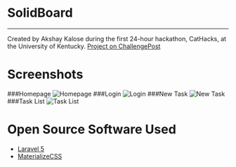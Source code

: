# SolidBoard
---
Created by Akshay Kalose during the first 24-hour hackathon, CatHacks, at the University of Kentucky.
[Project on ChallengePost](http://challengepost.com/software/solidboard)

Screenshots
==
###Homepage
![Homepage](https://firefly-challengepost.netdna-ssl.com/usercontent/fill/333/222/cGhvdG9zL3Byb2R1Y3Rpb24vc29mdHdhcmVfdGh1bWJuYWlsX3Bob3Rvcy8wMDAvMjQ0Lzk4MC9kYXRhcy9vcmlnaW5hbC5wbmc=/Welcome.png?signature=f1fde02bb906fbc55a056441ec929acb7131f897)
###Login
![Login](http://challengepost-s3-challengepost.netdna-ssl.com/photos/production/software_photos/000/245/067/datas/gallery.jpg)
###New Task
![New Task](http://challengepost-s3-challengepost.netdna-ssl.com/photos/production/software_photos/000/245/069/datas/gallery.jpg)
###Task List
![Task List](http://challengepost-s3-challengepost.netdna-ssl.com/photos/production/software_photos/000/245/070/datas/gallery.jpg)

Open Source Software Used
==
- [Laravel 5](http://laravel.com/)
- [MaterializeCSS](http://materializecss.com/)

